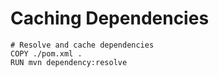 # Caching Dependencies

```text
# Resolve and cache dependencies
COPY ./pom.xml .
RUN mvn dependency:resolve
```

